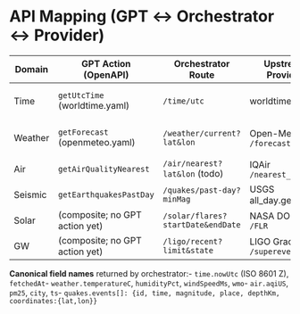 # API Mapping (GPT ↔ Orchestrator ↔ Provider)

| Domain   | GPT Action (OpenAPI)         | Orchestrator Route                 | Upstream Provider              | Notes |
|---------|-------------------------------|------------------------------------|--------------------------------|------|
| Time    | `getUtcTime` (worldtime.yaml) | `/time/utc`                        | worldtimeapi.org               | Canonical UTC anchor |
| Weather | `getForecast` (openmeteo.yaml)| `/weather/current?lat&lon`         | Open-Meteo `/forecast`         | Return metric units |
| Air     | `getAirQualityNearest`        | `/air/nearest?lat&lon` (todo)      | IQAir `/nearest_city`          | Requires API key |
| Seismic | `getEarthquakesPastDay`       | `/quakes/past-day?minMag`          | USGS all_day.geojson           | Filter in adapter |
| Solar   | (composite; no GPT action yet)| `/solar/flares?startDate&endDate`  | NASA DONKI `/FLR`              | DEMO_KEY ok |
| GW      | (composite; no GPT action yet)| `/ligo/recent?limit&state`         | LIGO GraceDB `/superevents/`   | JSON list |

**Canonical field names** returned by orchestrator:- `time.nowUtc` (ISO 8601 Z), `fetchedAt`- `weather.temperatureC`, `humidityPct`, `windSpeedMs`, `wmo`- `air.aqiUS`, `pm25`, `city`, `ts`- `quakes.events[]: {id, time, magnitude, place, depthKm, coordinates:{lat,lon}}`
